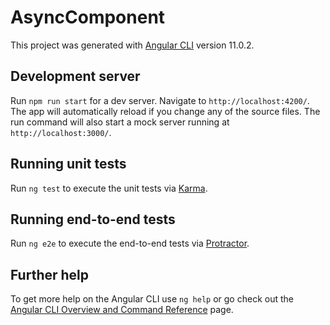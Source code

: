 # AsyncComponent

This project was generated with [Angular CLI](https://github.com/angular/angular-cli) version 11.0.2.

## Development server

Run `npm run start` for a dev server. Navigate to `http://localhost:4200/`. The app will automatically reload if you change any of the source files.
The run command will also start a mock server running at `http://localhost:3000/`.
## Running unit tests

Run `ng test` to execute the unit tests via [Karma](https://karma-runner.github.io).

## Running end-to-end tests

Run `ng e2e` to execute the end-to-end tests via [Protractor](http://www.protractortest.org/).

## Further help

To get more help on the Angular CLI use `ng help` or go check out the [Angular CLI Overview and Command Reference](https://angular.io/cli) page.
